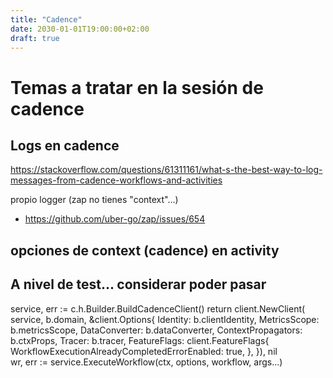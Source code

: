 ```yaml
---
title: "Cadence"
date: 2030-01-01T19:00:00+02:00
draft: true
---
```


# Temas a tratar en la sesión de cadence

## Logs en cadence 
https://stackoverflow.com/questions/61311161/what-s-the-best-way-to-log-messages-from-cadence-workflows-and-activities

propio logger (zap no tienes "context"...)
- https://github.com/uber-go/zap/issues/654

## opciones de context (cadence) en activity

## A nivel de test... considerar poder pasar

service, err := c.h.Builder.BuildCadenceClient()
return client.NewClient(
        service,
        b.domain,
        &client.Options{
            Identity:           b.clientIdentity,
            MetricsScope:       b.metricsScope,
            DataConverter:      b.dataConverter,
            ContextPropagators: b.ctxProps,
            Tracer:             b.tracer,
            FeatureFlags: client.FeatureFlags{
                WorkflowExecutionAlreadyCompletedErrorEnabled: true,
            },
        }), nil        
wr, err := service.ExecuteWorkflow(ctx, options, workflow, args...)      